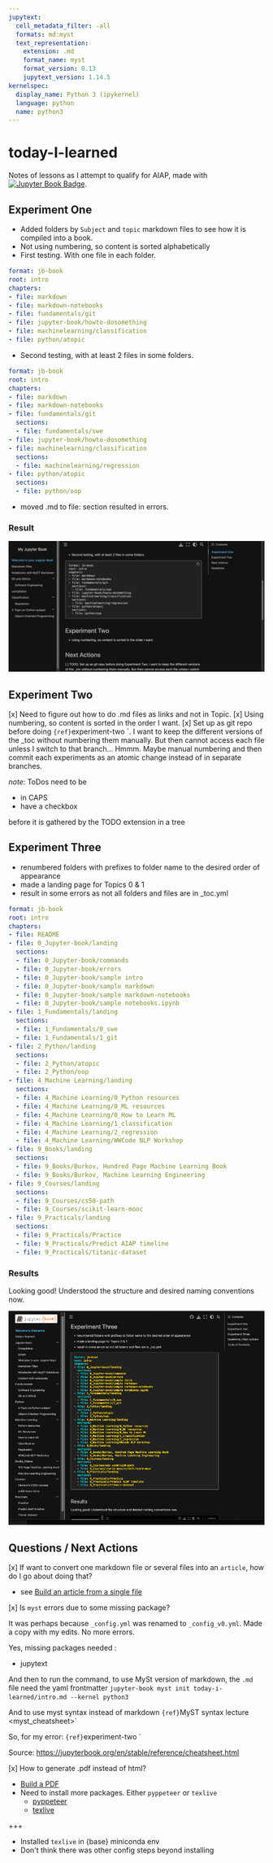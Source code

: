 ```yaml
---
jupytext:
  cell_metadata_filter: -all
  formats: md:myst
  text_representation:
    extension: .md
    format_name: myst
    format_version: 0.13
    jupytext_version: 1.14.5
kernelspec:
  display_name: Python 3 (ipykernel)
  language: python
  name: python3
---
```


# today-I-learned

Notes of lessons as I attempt to qualify for AIAP, made with [![Jupyter Book Badge](https://jupyterbook.org/badge.svg)](https://ellacharmed.github.io/today-I-learned/).


## Experiment One

* Added folders by `Subject` and `topic` markdown files to see how it is compiled into a book.
* Not using numbering, so content is sorted alphabetically
* First testing. With one file in each folder.

```yaml
format: jb-book
root: intro
chapters:
- file: markdown
- file: markdown-notebooks
- file: fundamentals/git
- file: jupyter-book/howto-dosomething
- file: machinelearning/classification
- file: python/atopic
```
* Second testing, with at least 2 files in some folders.
```yaml
format: jb-book
root: intro
chapters:
- file: markdown
- file: markdown-notebooks
- file: fundamentals/git
  sections:
  - file: fundamentals/swe
- file: jupyter-book/howto-dosomething
- file: machinelearning/classification
  sections:
  - file: machinelearning/regression
- file: python/atopic
  sections:
  - file: python/oop
```
* moved .md to file: section resulted in errors.

### Result

![output of above toc](images/experiment2-result.png)

## Experiment Two

[x] Need to figure out how to do .md files as links and not in Topic.
[x] Using numbering, so content is sorted in the order I want.
[x] Set up as git repo before doing `{ref}`experiment-two <experiment-two>`. I want to keep the different versions of the _toc without numbering them manually. But then cannot access each file unless I switch to that branch... Hmmm. Maybe manual numbering and then commit each experiments as an atomic change instead of in separate branches.

_note_: ToDos need to be

* in CAPS
* have a checkbox 

before it is gathered by the TODO extension in a tree

## Experiment Three

* renumbered folders with prefixes to folder name to the desired order of appearance
* made a landing page for Topics 0 & 1
* result in some errors as not all folders and files are in _toc.yml

```yaml
format: jb-book
root: intro
chapters:
- file: README
- file: 0_Jupyter-book/landing
  sections:
  - file: 0_Jupyter-book/commands
  - file: 0_Jupyter-book/errors
  - file: 0_Jupyter-book/sample intro
  - file: 0_Jupyter-book/sample markdown
  - file: 0_Jupyter-book/sample markdown-notebooks
  - file: 0_Jupyter-book/sample notebooks.ipynb
- file: 1_Fundamentals/landing
  sections:
  - file: 1_Fundamentals/0_swe
  - file: 1_Fundamentals/1_git
- file: 2_Python/landing
  sections:
  - file: 2_Python/atopic
  - file: 2_Python/oop
- file: 4_Machine Learning/landing 
  sections:
  - file: 4_Machine Learning/0_Python resources
  - file: 4_Machine Learning/0_ML resources
  - file: 4_Machine Learning/0_How to Learn ML  
  - file: 4_Machine Learning/1_classification
  - file: 4_Machine Learning/2_regression
  - file: 4_Machine Learning/WWCode NLP Workshop
- file: 9_Books/landing
  sections:
  - file: 9_Books/Burkov, Hundred Page Machine Learning Book
  - file: 9_Books/Burkov, Machine Learning Engineering
- file: 9_Courses/landing
  sections:
  - file: 9_Courses/cs50-path
  - file: 9_Courses/scikit-learn-mooc
- file: 9_Practicals/landing
  sections:
  - file: 9_Practicals/Practice
  - file: 9_Practicals/Predict AIAP timeline
  - file: 9_Practicals/titanic-dataset
```

### Results

Looking good! Understood the structure and desired naming conventions now.

![experiment3-result](images/experiment3-result.png)

## Questions / Next Actions

[x] If want to convert one markdown file or several files into an `article`, how do I go about doing that?
* see [Build an article from a single file](https://jupyterbook.org/en/stable/structure/toc.html#structure-of-an-article)

[x] Is `myst` errors due to some missing package?

It was perhaps because `_config.yml` was renamed to `_config_v0.yml`. Made a copy with my edits. No more errors.

Yes, missing packages needed :
* jupytext

And then to run the command, to use MySt version of markdown, the `.md` file need the yaml frontmatter
`jupyter-book myst init today-i-learned/intro.md --kernel python3`

And to use myst syntax instead of markdown
`{ref}`MyST syntax lecture <myst_cheatsheet>`

So, for my error: `{ref}`experiment-two <experiment-two>`

Source: https://jupyterbook.org/en/stable/reference/cheatsheet.html

[x] How to generate .pdf instead of html?
* [Build a PDF](https://jupyterbook.org/en/stable/advanced/pdf.html)
* Need to install more packages. Either `pyppeteer` or `texlive`
  * [pyppeteer](https://github.com/pyppeteer/pyppeteer)
  * [texlive](https://www.tug.org/texlive/)

+++

* Installed `texlive` in {base} miniconda env
* Don't think there was other config steps beyond installing
